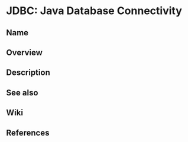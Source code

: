 # JDBC: Java Database Connectivity

## Name

## Overview

## Description

## See also

## Wiki

## References
